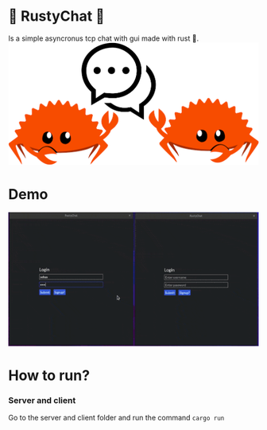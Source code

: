 # 🦀 RustyChat 🦀

Is a simple asyncronus tcp chat with gui made with rust 🦀.
![alt Showcase gif](./xd.png)

# Demo
![alt Showcase gif](./showcase.gif)

# How to run?
### Server and client
Go to the server and client folder and run the command
`cargo run`